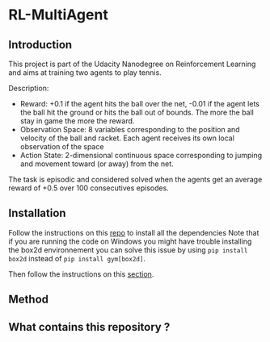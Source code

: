 # RL-MultiAgent

## Introduction

This project is part of the Udacity Nanodegree on Reinforcement Learning and aims at training two agents to play tennis.

Description:

- Reward: +0.1 if the agent hits the ball over the net, -0.01 if the agent lets the ball hit the ground or hits the ball out of bounds. The more the ball stay in game the more the reward.
- Observation Space: 8 variables corresponding to the position and velocity of the ball and racket. Each agent receives its own local observation of the space
- Action State: 2-dimensional continuous space corresponding to jumping and movement toward (or away) from the net.

The task is episodic and considered solved when the agents get an average reward of +0.5 over 100 consecutives episodes.

## Installation

Follow the instructions on this [repo](https://github.com/udacity/deep-reinforcement-learning#dependencies) to install all the dependencies Note that if you are running the code on Windows you might have trouble installing the box2d environnement you can solve this issue by using `pip install box2d` instead of `pip install gym[box2d]`.

Then follow the instructions on this [section](https://github.com/udacity/deep-reinforcement-learning/tree/master/p3_collab-compet).

## Method

## What contains this repository ? 
